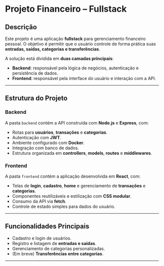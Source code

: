 # Projeto Financeiro – Fullstack

## Descrição

Este projeto é uma aplicação **fullstack** para gerenciamento financeiro pessoal.
O objetivo é permitir que o usuário controle de forma prática suas **entradas, saídas, categorias e transferências**.

A solução está dividida em **duas camadas principais**:

* **Backend**: responsável pela lógica de negócios, autenticação e persistência de dados.
* **Frontend**: responsável pela interface do usuário e interação com a API.

---

## Estrutura do Projeto

### Backend

A pasta `backend` contém a API construída com **Node.js** e **Express**, com:

* Rotas para **usuários**, **transações** e **categorias**.
* Autenticação com **JWT**.
* Ambiente configurado com **Docker**.
* Integração com banco de dados.
* Estrutura organizada em **controllers**, **models**, **routes** e **middlewares**.

### Frontend

A pasta `frontend` contém a aplicação desenvolvida em **React**, com:

* Telas de **login**, **cadastro**, **home** e gerenciamento de **transações** e **categorias**.
* Componentes reutilizáveis e estilização com **CSS modular**.
* Consumo da API via **fetch**.
* Controle de estado simples para dados do usuário.

---

## Funcionalidades Principais

* Cadastro e login de usuários.
* Registro e listagem de **entradas e saídas**.
* Gerenciamento de categorias personalizadas.
* (Em breve) **Transferências entre categorias**.

---